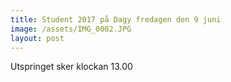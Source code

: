 ```yaml
---
title: Student 2017 på Dagy fredagen den 9 juni
image: /assets/IMG_0002.JPG
layout: post
---
```


Utspringet sker klockan 13.00
